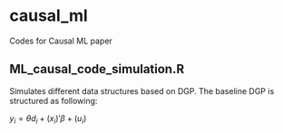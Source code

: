 # causal_ml
Codes for Causal ML paper 

## ML_causal_code_simulation.R 

Simulates different data structures based on DGP. The baseline DGP is structured as following:

$`y_i=\theta d_i+(x_i)' \beta + (u_i)`$




